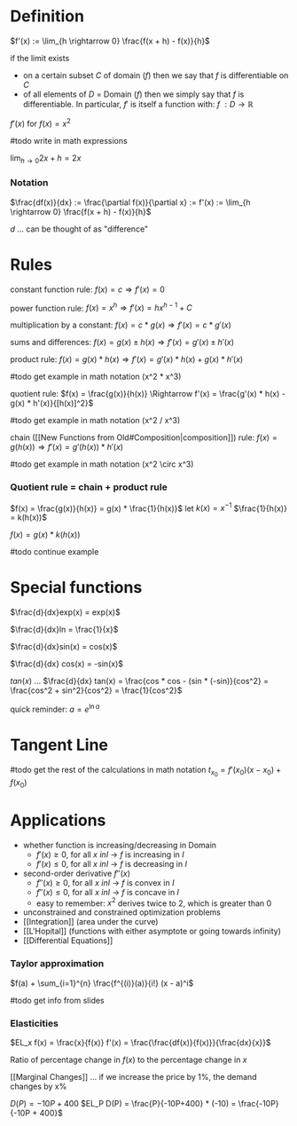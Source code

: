 # Definition
$f'(x) := \lim_{h \rightarrow 0} \frac{f(x + h) - f(x)}{h}$

if the limit exists
- on a certain subset $C$ of domain ($f$) then we say that $f$ is differentiable on $C$
- of all elements of $D$ = Domain ($f$) then we simply say that $f$ is differentiable. In particular, $f'$ is itself a function with: $f\ : D \rightarrow \mathbb{R}$

$f'(x)$ for $f(x) = x^2$

#todo write in math expressions

$\lim_{h \to 0} 2x + h = 2x$

### Notation
$\frac{df(x)}{dx} := \frac{\partial f(x)}{\partial x} := f'(x) := \lim_{h \rightarrow 0} \frac{f(x + h) - f(x)}{h}$

$d$ ... can be thought of as "difference"

# Rules
constant function rule: $f(x) = c \Rightarrow f'(x) = 0$

power function rule: $f(x) = x^h \Rightarrow f'(x) = hx^{h-1} + C$

multiplication by a constant: $f(x) = c * g(x) \Rightarrow f'(x) = c * g'(x)$

sums and differences: $f(x) = g(x) \pm h(x) \Rightarrow f'(x) = g'(x) \pm h'(x)$

product rule: $f(x) = g(x) * h(x) \Rightarrow f'(x) = g'(x) * h(x) + g(x) * h'(x)$

#todo get example in math notation (x^2 * x^3)

quotient rule: $f(x) = \frac{g(x)}{h(x)} \Rightarrow f'(x) = \frac{g'(x) * h(x) - g(x) * h'(x)}{[h(x)]^2}$ 

#todo get example in math notation (x^2 / x^3)

chain ([[New Functions from Old#Composition|composition]]) rule: $f(x) = g(h(x)) \Rightarrow f'(x) = g'(h(x)) * h'(x)$

#todo get example in math notation (x^2 \circ x^3)

### Quotient rule = chain + product rule
$f(x) = \frac{g(x)}{h(x)} = g(x) * \frac{1}{h(x)}$
let $k(x) = x^{-1}$
$\frac{1}{h(x)} = k(h(x))$

$f(x) = g(x) * k(h(x))$

#todo continue example

# Special functions
$\frac{d}{dx}exp(x) = exp(x)$

$\frac{d}{dx}ln = \frac{1}{x}$

$\frac{d}{dx}sin(x) = cos(x)$

$\frac{d}{dx} cos(x) = -sin(x)$

$tan(x)$ ... $\frac{d}{dx} tan(x) = \frac{cos * cos - (sin * (-sin)}{cos^2} = \frac{cos^2 + sin^2}{cos^2} = \frac{1}{cos^2}$

quick reminder: $a = e^{\ln{a}}$

# Tangent Line
#todo get the rest of the calculations in math notation
$t_{x_0} = f'(x_0) (x - x_0) + f(x_0$) 


# Applications
- whether function is increasing/decreasing in Domain
	- $f'(x) \geq 0$, for all $x \ in I$ -> $f$ is increasing in $I$
	- $f'(x) \leq 0$, for all $x \ in I$ -> $f$ is decreasing in $I$
- second-order derivative $f''(x)$
	- $f''(x) \geq 0$, for all $x \ in I$ -> $f$ is convex in $I$
	- $f''(x) \leq 0$, for all $x \ in I$ -> $f$ is concave in $I$
	- easy to remember: $x^2$ derives twice to $2$, which is greater than $0$
- unconstrained and constrained optimization problems
- [[Integration]] (area under the curve)
- [[L'Hopital]] (functions with either asymptote or going towards infinity)
- [[Differential Equations]] 
### Taylor approximation
$f(a) + \sum_{i=1}^{n} \frac{f^{(i)}(a)}{i!} (x - a)^i$

#todo get info from slides

### Elasticities

$EL_x f(x) = \frac{x}{f(x)} f'(x) = \frac{\frac{df(x)}{f(x)}}{\frac{dx}{x}}$

Ratio of percentage change in $f(x)$ to the percentage change in $x$

[[Marginal Changes]] ... if we increase the price by 1%, the demand changes by x%

$D(P) = -10P+400$
$EL_P D(P) = \frac{P}{-10P+400} * (-10) = \frac{-10P}{-10P + 400}$

